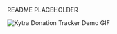 README PLACEHOLDER

![Kytra Donation Tracker Demo GIF](https://drive.google.com/uc?export=view&id=1zvJCqSWhsv3jOhLb3cK3VHAcq0IIZ1cn)


